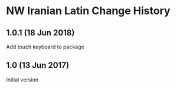 NW Iranian Latin Change History
===============================
1.0.1 (18 Jun 2018)
-------------------
Add touch keyboard to package

1.0 (13 Jun 2017)
-----------------
Initial version